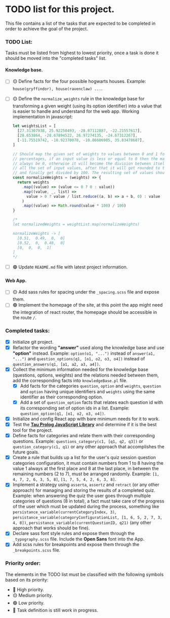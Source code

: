 # TODO list for this project.

This file contains a list of the tasks that are expected to be completed in order to achieve the goal of the project.

### TODO List:

Tasks must be listed from highest to lowest priority, once a task is done it should be moved into the "completed tasks" list.

#### Knowledge base.

- [ ] 🟡 Define facts for the four possible hogwarts houses. Example: `house(gryffindor), house(ravenclaw) ...`.
- [ ] 🟡 Define the `normalize_weights` rule in the knowledge base for transforming a given weight (using its option identifier) into a value that is easier to handle and understand for the web app. Working implementation in javascript:

  ```js
  let weightsList = [
    [27.31307938, 25.92258493, -28.87112887, -22.21557617],
    [28.653864, -28.67894522, 26.97274135, -24.67312267],
    [-11.75519742, -10.92370078, -10.86606985, 35.83478687],
  ]

  // Should map the given set of weights to values between 0 and 1 for representing
  // percentages, if an input value is less or equal to 0 then the mapped value will
  // always be 0, otherwise it will become the division between itself by the sum of
  // all the set of input values, after that it will get rounded to the nearest integer
  // and finally get divided by 100. The resulting set of values should always sum up to 1.
  const normalizeWeights = (weights) => {
    return weights
      .map((value) => (value <= 0 ? 0 : value))
      .map((value, _, list) =>
        value > 0 ? value / list.reduce((a, b) => a + b, 0) : value
      )
      .map((value) => Math.round(value * 100) / 100)
  }

  /*
  let normalizedWeights = weightList.map(normalizeWeights)
  
  normalizeWeights -> [
  	[0.51,  0.49,  0,  0]
  	[0.52,  0,  0.48,  0]
  	[0,  0,  0,  1]
  ]
  */
  ```

- [ ] 🟢 Update `README.md` file with latest project information.

#### Web App.

- [ ] 🟡 Add sass rules for spacing under the `_spacing.scss` file and expose them.
- [ ] 🟢 Implement the homepage of the site, at this point the app might need the integration of react router, the homepage should be accessible in the route `/`.

### Completed tasks:

- [x] Initialize git project.
- [x] Refactor the wording **"answer"** used along the knowledge base and use **"option"** instead. Example: `option(o1, "...")` instead of `answer(a1, "...")` and `question_options(q1, [o1, o2, o3, o4])` instead of `question_answers(q1, [a1, a2, a3, a4])`.
- [x] Collect the minimum information needed for the knowledge base (questions, options, weights) and the relations needed between them, add the corresponding facts into `knowledgeBase.pl` file.
  - [x] Add facts for the categories `question`, `option` and `weights`, `question` and `option` having unique identifiers and `weights` using the same identifier as their corresponding option.
  - [x] Add a set of `question_option` facts that relates each question id with its corresponding set of option ids in a list. Example: `question_option(q1, [o1, o2, o3, o4])`.
- [x] Initialize and config React app with bare minimum needs for it to work.
- [x] Test the **[Tau Prolog JavaScript Library](http://tau-prolog.org/)** and determine if it is the best tool for the project.
- [x] Define facts for categories and relate them with their corresponding questions. Example: `questions_category(c1, [q1, q2, q3])` or `question_category(c1, q1)` or any other approach that accomplishes the future goals.
- [x] Create a rule that builds up a list for the user's quiz session question categories configuration, it must contain numbers from 1 to 8 having the value 1 always at the first place and 8 at the last place, in between the remaining numbers (2 to 7), must be arranged randomly. Example: `[1, 4, 7, 2, 6, 3, 5, 8]`, `[1, 7, 5, 4, 2, 6, 3, 8]`.
- [x] Implement a strategy using `asserta`, `assertz` and `retract` (or any other approach) for managing and storing the results of a completed quiz. Example: when answering the quiz the user goes through multiple categories of questions (8 in total), a fact must take care of the progress of the user which must be updated during the process, something like `persistance_variable(currentCategoryIndex, 3)`, `persistance_variable(categoryConfigurationList, [1, 6, 5, 2, 7, 3, 4, 8])`, `persistance_variable(currentQuestionID, q21)` (any other approach that works should be fine).
- [x] Declare sass font style rules and expose them through the `_typography.scss` file. Include the **Open Sans** font into the App.
- [x] Add scss rules for breakpoints and expose them through the `_breakpoints.scss` file.

### Priority order:

The elements in the TODO list must be classified with the following symbols based on its priority:

- 🔴 High priority.
- 🟡 Medium priority.
- 🟢 Low priority.
- 🚧 Task definition is still work in progress.
